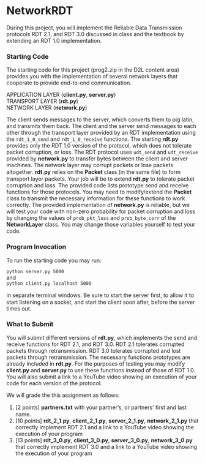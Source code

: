 # NetworkRDT
During this project, you will implement the Reliable Data Transmission protocols RDT 2.1, and RDT 3.0 discussed in class and the textbook by extending an RDT 1.0 implementation.

### Starting Code
The starting code for this project (prog2.zip in the D2L content area) provides you with the implementation of several network layers that cooperate to provide end-to-end communication.

APPLICATION LAYER (**client.py**, **server.py**)  
TRANSPORT LAYER (**rdt.py**)  
NETWORK LAYER (**network.py**)

The client sends messages to the server, which converts them to pig latin, and transmits them back. The client and the server send messages to each other through the transport layer provided by an RDT implementation using the `rdt_1_0_send` and `rdt_1_0_receive` functions. The starting **rdt.py** provides only the RDT 1.0 version of the protocol, which does not tolerate packet corruption, or loss. The RDT protocol uses `udt_send` and `udt_receive` provided by **network.py** to transfer bytes between the client and server machines. The network layer may corrupt packets or lose packets altogether. **rdt.py** relies on the **Packet** class (in the same ﬁle) to form transport layer packets. Your job will be to extend **rdt.py** to tolerate packet corruption and loss. The provided code lists prototype send and receive functions for those protocols. You may need to modify/extend the **Packet** class to transmit the necessary information for these functions to work correctly. The provided implementation of **network.py** is reliable, but we will test your code with non-zero probability for packet corruption and loss by changing the values of `prob_pkt_loss` and `prob_byte_corr` of the **NetworkLayer** class. You may change those variables yourself to test your code.

### Program Invocation
To run the starting code you may run:

`python server.py 5000`  
and  
`python client.py localhost 5000`

in separate terminal windows. Be sure to start the server ﬁrst, to allow it to start listening on a socket, and start the client soon after, before the server times out.

### What to Submit
You will submit different versions of **rdt.py**, which implements the send and receive functions for RDT 2.1, and RDT 3.0. RDT 2.1 tolerates corrupted packets through retransmission. RDT 3.0 tolerates corrupted and lost packets through retransmission. The necessary functions prototypes are already included in **rdt.py**. For the purposes of testing you may modify **client.py** and **server.py** to use these functions instead of those of RDT 1.0. You will also submit a link to a YouTube video showing an execution of your code for each version of the protocol.  

We will grade the this assignment as follows:
1. [2 points] **partners.txt** with your partner’s, or partners’ ﬁrst and last name.
2. [10 points] **rdt_2_1.py**, **client_2_1.py**, **server_2_1.py**, **network_2_1.py** that correctly implement RDT 2.1 and a link to a YouTube video showing the execution of your program
3. [13 points] **rdt_3_0.py**, **client_3_0.py**, **server_3_0.py**, **network_3_0.py** that correctly implement RDT 3.0 and a link to a YouTube video showing the execution of your program
